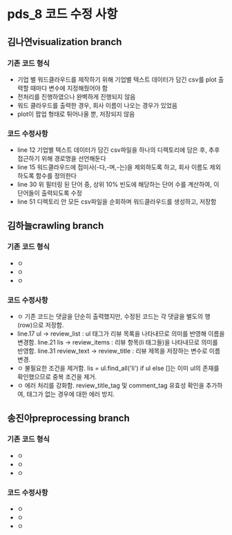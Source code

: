 # pds_8 코드 수정 사항

## 김나연visualization branch
### 기존 코드 형식
- 기업 별 워드클라우드를 제작하기 위해 기업별 텍스트 데이터가 담긴 csv를 plot 출력할 때마다 변수에 지정해줬어야 함
- 전처리를 진행하였으나 완벽하게 진행되지 않음
- 워드 클라우드를 출력한 경우, 회사 이름이 나오는 경우가 있었음
- plot이 팝업 형태로 튀어나올 뿐, 저장되지 않음

### 코드 수정사항
- line 12 기업별 텍스트 데이터가 담긴 csv파일을 하나의 디렉토리에 담은 후, 추후 접근하기 위해 경로명을 선언해둔다
- line 15 워드클라우드에 접미사(-다,-며,-는)을 제외하도록 하고, 회사 이름도 제외하도록 함수를 정의한다
- line 30 위 필터링 된 단어 중, 상위 10% 빈도에 해당하는 단어 수를 계산하여, 이 단어들이 출력되도록 수정
- line 51 디렉토리 안 모든 csv파일을 순회하며 워드클라우드를 생성하고, 저장함
  

## 김하늘crawling branch
### 기존 코드 형식
- ㅇ
- ㅇ
- ㅇ
  
### 코드 수정사항
- ㅇ 기존 코드는 댓글을 단순히 출력했지만, 수정된 코드는 각 댓글을 별도의 행(row)으로 저장함. 
- line.17 ul → review_list : ul 태그가 리뷰 목록을 나타내므로 의미를 반영해 이름을 변경함.
  line.21 lis → review_items : 리뷰 항목(li 태그들)을 나타내므로 의미를 반영함.
  line.31 review_text → review_title : 리뷰 제목을 저장하는 변수로 이름 변경.
- ㅇ 불필요한 조건을 제거함. lis = ul.find_all('li') if ul else []는 이미 ul의 존재를 확인했으므로 중복 조건을 제거.
- ㅇ 에러 처리를 강화함. review_title_tag 및 comment_tag 유효성 확인을 추가하여, 태그가 없는 경우에 대한 에러 방지.
## 송진아preprocessing branch
### 기존 코드 형식
- ㅇ
- ㅇ
- ㅇ
  
### 코드 수정사항
- ㅇ
- ㅇ
- ㅇ




